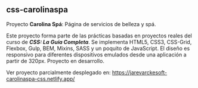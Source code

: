 ## css-carolinaspa

Proyecto **Carolina Spá**: Página de servicios de belleza y spá.

Este proyecto forma parte de las prácticas basadas en proyectos reales del curso de **_CSS: La Guía Completa_**. Se implementa HTML5, CSS3, CSS-Grid, Flexbox, Gulp, BEM, Mixins, SASS y un poquito de JavaScript. El diseño es responsivo para diferentes dispositivos emulados desde una aplicación a partir de 320px. Proyecto en desarrollo.

Ver proyecto parcialmente desplegado en: https://jarevarckesoft-carolinaspa-css.netlify.app/